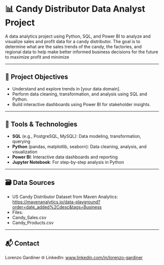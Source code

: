 # 📊 Candy Distributor Data Analyst Project

A data analytics project using Python, SQL, and Power BI to analyze and visualize sales and profit data for a candy distributor. The goal is to determine what are the sales trends of the candy, the factories, and regional data to help make better informed business decisions for the future to maximize profit and minimize 

---

## 🚀 Project Objectives

- Understand and explore trends in [your data domain].
- Perform data cleaning, transformation, and analysis using SQL and Python.
- Build interactive dashboards using Power BI for stakeholder insights.

---

## 🧰 Tools & Technologies

- **SQL** (e.g., PostgreSQL, MySQL): Data modeling, transformation, querying
- **Python** (pandas, matplotlib, seaborn): Data cleaning, analysis, and visualization
- **Power BI**: Interactive data dashboards and reporting
- **Jupyter Notebook**: For step-by-step analysis in Python

---

## 🗃️ Data Sources

-  US Candy Distributor Dataset from Maven Analytics:
   https://mavenanalytics.io/data-playground?order=date_added%2Cdesc&tags=Business
- Files:
- Candy_Sales.csv
- Candy_Products.csv

---


## 📬 Contact
Lorenzo Gardiner
🌐 LinkedIn: www.linkedin.com/in/lorenzo-gardiner
